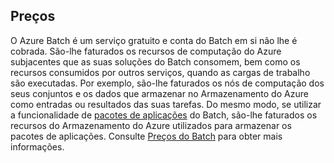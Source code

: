 ## <a name="pricing"></a>Preços

O Azure Batch é um serviço gratuito e conta do Batch em si não lhe é cobrada. São-lhe faturados os recursos de computação do Azure subjacentes que as suas soluções do Batch consomem, bem como os recursos consumidos por outros serviços, quando as cargas de trabalho são executadas. Por exemplo, são-lhe faturados os nós de computação dos seus conjuntos e os dados que armazenar no Armazenamento do Azure como entradas ou resultados das suas tarefas. Do mesmo modo, se utilizar a funcionalidade de [pacotes de aplicações](../articles/batch/batch-application-packages.md) do Batch, são-lhe faturados os recursos do Armazenamento do Azure utilizados para armazenar os pacotes de aplicações. Consulte [Preços do Batch](https://azure.microsoft.com/pricing/details/batch/) para obter mais informações.
